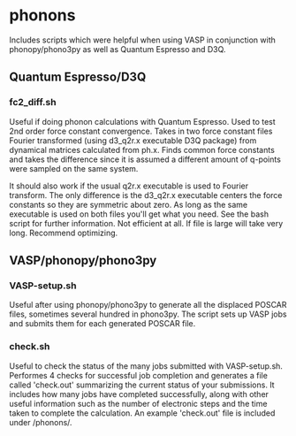 # phonons

Includes scripts which were helpful when using VASP in conjunction with phonopy/phono3py as well as Quantum Espresso and D3Q.

## Quantum Espresso/D3Q

### fc2_diff.sh

Useful if doing phonon calculations with Quantum Espresso. Used to test 2nd order force constant convergence.
Takes in two force constant files Fourier transformed (using d3_q2r.x executable D3Q package) from dynamical matrices calculated from ph.x.
Finds common force constants and takes the difference since it is assumed a different amount of q-points were sampled on the same system.

It should also work if the usual q2r.x executable is used to Fourier transform. The only difference is the d3_q2r.x executable centers
the force constants so they are symmetric about zero. As long as the same executable is used on both files you'll get what you need. See the bash script
for further information. Not efficient at all. If file is large will take very long. Recommend optimizing.

## VASP/phonopy/phono3py

### VASP-setup.sh

Useful after using phonopy/phono3py to generate all the displaced POSCAR files, sometimes several hundred in phono3py.
The script sets up VASP jobs and submits them for each generated POSCAR file.

### check.sh

Useful to check the status of the many jobs submitted with VASP-setup.sh. Performes 4 checks for successful job completion and generates a 
file called 'check.out' summarizing the current status of your submissions. It includes how many jobs have completed successfully, along 
with other useful information such as the number of electronic steps and the time taken to complete the calculation. An example 'check.out'
file is included under /phonons/.

### 
